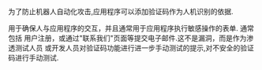 为了防止机器人自动化攻击,应用程序可以添加验证码作为人机识别的依据.

用于确保人与应用程序的交互，并且通常用于应用程序执行敏感操作的表单. 通常包括
用户注册，或通过"联系我们"页面等提交电子邮件.这不是漏洞，而是作为渗透测试人员
或开发人员对验证码功能进行进一步手动测试的提示,对不安全的验证码进行手动测试.